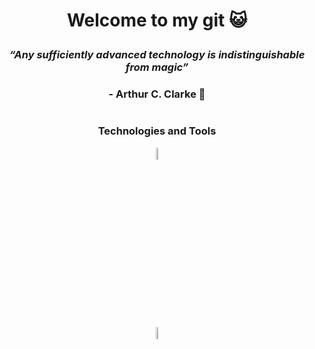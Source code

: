# <p align="center"> Welcome to my git :smiley_cat: </p>

### <p align="center"> ***“Any sufficiently advanced technology is indistinguishable from magic”*** </p>
### <p align="center"> - Arthur C. Clarke :dizzy:</p>

#

### <p align="center"> Technologies and Tools </p>
<div align="center">

<a align="center" href="https://simple.wikipedia.org/wiki/C_(programming_language)"><img src="https://upload.wikimedia.org/wikipedia/commons/thumb/1/18/C_Programming_Language.svg/1200px-C_Programming_Language.svg.png" alt="C Language" width=7% heigth=7%></a>

<a align="center" href="https://simple.wikipedia.org/wiki/C_(programming_language)"><img src="https://javaprogrammingstepbystep.files.wordpress.com/2016/10/l12866-java-eps-logo-99090.png?w=518&h=510&crop=1" alt="Java Language" width=7% heigth=7%></a>  
</div>
